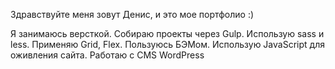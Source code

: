 Здравствуйте меня зовут Денис, и это мое портфолио :)

Я занимаюсь версткой. 
Собираю проекты через Gulp.
Использую sass и less.
Применяю Grid, Flex.
Пользуюсь БЭМом.
Использую JavaScript для оживления сайта.
Работаю с CMS WordPress
